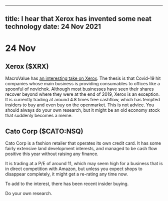 
---
title: I hear that Xerox has invented some neat technology
date: 24 Nov 2021
---

# 24 Nov

## Xerox ($XRX)

MacroValue has [an interesting take on Xerox](https://macrovalue.substack.com/p/xerox-holdings-corp?utm_campaign=post&utm_medium=web&utm_source=copy). The thesis is that Covid-19 hit companies whose main business is providing consumables to offices like a spoonful of novichok. 
Although most businesses have seen their shares recover beyond where they were at the end of 2019, Xerox is an exception.
It is currently trading at around 4.8 times free cashflow, which has tempted insiders to buy and even buy on the openmarket.
This is not advice. You should always do your own research, but it might be an old economy stock that suddenly becomes a meme. 


## Cato Corp ($CATO:NSQ)

Cato Corp is a fashion retailer that operates its own credit card. 
It has some fairly extensive land development interests, and managed to be cash flow positive this year without raising any finance. 

It is trading at a P/E of around 11, which may seem high for a business that is in direct competition with Amazon, but unless you expect shops to disappear completely, it might get a re-rating any time now. 

To add to the interest, there has been recent insider buying.

Do your own research.

